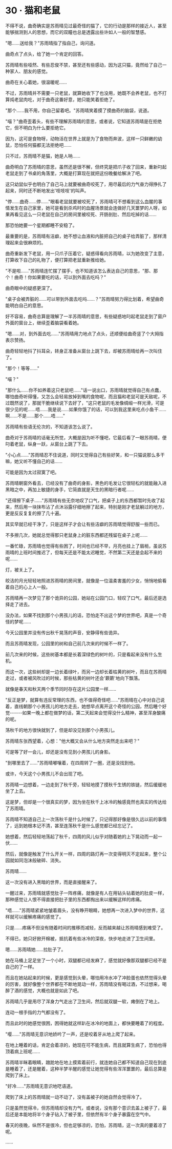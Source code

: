 <link rel="stylesheet" href="../../styles/text.css" />
<h1>30 · 猫和老鼠</h1>

不得不说，曲奇确实是苏雨晴见过最奇怪的猫了，它的行动是那样的接近人，甚至能够揣测到人的思想，而它的双瞳也总是透露出些许如人一般的智慧感。

"嗯......送给我？"苏雨晴指了指自己，询问道。

曲奇点了点头，给了她一个肯定的回答。

苏雨晴有些哑然、有些忍俊不禁，甚至还有些感动，因为这只猫，竟然给了自己一种家人、朋友的感觉。

曲奇在关心着她，很温暖呢......

不过，苏雨晴并不需要一只老鼠，就算她收下了也没用，她既不会养老鼠，也不打算炖老鼠肉吃，对于曲奇这番好意，她只能笑着拒绝了。

"那个......我不用，你自己留着吧。"苏雨晴笑着摸了摸曲奇的脑袋，说道。

"喵？"曲奇歪着头，有些不理解苏雨晴的意思，或者说，它知道苏雨晴是在拒绝它，但不明白为什么要拒绝它。

因为，这可是食物呀，动物活在世界上就是为了食物而奔波，这样一只鲜嫩的幼鼠，恐怕任何猫都无法拒绝吧......

只不过，苏雨晴不是猫，她是人呐......

曲奇明白了苏雨晴的意思，虽然还是很不解，但终究是把爪子收了回来，重新叼起老鼠走到了书桌的角落里，大概是打算现在就把这份晚餐给解决了吧。

这只幼鼠似乎也明白了自己马上就要被曲奇咬死了，用尽最后的力气奋力得挣扎了起来，同时还不断地发出'吱吱吱'的叫声。

"停......曲奇......停......"眼看老鼠就要被咬死了，苏雨晴可不想看到这么血腥的事情发生在自己家里，她可是看到杀鸡时的血腥场景就会连做好几天噩梦的人呀，如果再看见这么一只老鼠在自己的房间里被咬死、开肠剖肚、然后吃掉的话......

那恐怕她要一个星期都睡不安稳了。

最重要的是，苏雨晴有洁癖，她不想让血液和内脏把自己的桌子给弄脏了，那样清理起来会很麻烦的。

曲奇重新发下老鼠，用一只爪子压着它，疑惑得看向苏雨晴，以为她改变了主意，打算收下自己的礼物了，便打算把老鼠重新推给她。

"不是啦......"苏雨晴连忙摆了摆手，也不知道该怎么表达自己的意思，"那、那个！曲奇！你如果要吃的话，可以到外面去吃吗？"

曲奇眼中的疑惑更深了。

"桌子会被弄脏的......可以带到外面去吃吗......？"苏雨晴努力得比划着，希望曲奇能明白自己的意思。

好不容易，曲奇总算是理解了一半苏雨晴的意思，有些疑惑地叼起老鼠走到了窗户外面的窗台上，继续歪着脑袋看着她。

"嗯......对，到外面去吃......"苏雨晴用力地点了点头，还顺便给曲奇竖了个大拇指表示赞扬。

曲奇轻轻地抖了抖耳朵，转身正准备从窗台上跳下去，却被苏雨晴给再一次叫住了。

"那个！等等......"

"喵？"

"那什么......你不如养着这只老鼠吧......"话一说出口，苏雨晴就觉得自己有点蠢，哪怕曲奇听得懂，又怎么会轻易放掉到嘴的食物呢，而且猫和老鼠可是天敌呢，不过既然说了，那就干脆继续说下去好了，"这只老鼠的毛发像绸缎一样光滑，可是很少见的呢......唔......我是说......如果你饿了的话，可以到我这里来吃点小鱼干......啊......不是......那个......唔......"

苏雨晴有些语无伦次的，不知道该怎么说了。

曲奇对于苏雨晴的话毫无所觉，大概是因为听不懂吧，它最后看了一眼苏雨晴，便叼着老鼠，纵身一跃，从窗台上跳了下去。

"小心点......"苏雨晴忍不住说道，同时又觉得自己有些好笑，和一只猫说那么多干嘛，她又听不懂自己的话......

可能是因为太过寂寞了吧。

苏雨晴朝窗外看去，已经没有了曲奇的身影，黑色的毛发让它很轻松的就能融入进黑暗之中，再加上敏捷的身手，它简直就是天生的黑暗行者呢......

"还得擦下桌子......"苏雨晴有些无奈地叹了口气，把桌子上的东西都暂时先收了起来，然后用一块抹布沾了点沐浴露仔细地擦了起来，特别是刚才老鼠躺过的地方，更是反反复复的擦了几十遍。

其实早就已经干净了，只是这样子才会让有些洁癖的苏雨晴觉得舒服一些而已。

不多擦几次，她就总觉得那只老鼠身上的脏东西都还残留在桌子上呢......

一番忙碌，苏雨晴也觉得有些困了，时间也已经不早，月亮也挂上了眉梢，虽说苏雨晴的上班时间推迟了，但每天还是不能太迟睡觉，不然第二天还是会起不来的呢......

灯，被关上了。

皎洁的月光轻轻地照进苏雨晴的房间里，就像是一位温柔害羞的少女，悄悄地偷看着自己的心上人一般。

苏雨晴再一次梦见了那个诡异的公园，她站在公园门口，轻叹了口气，最后还是选择走了进去。

没办法，如果不找到那个小男孩儿的话，恐怕走不出这个梦的世界吧，真是一个奇怪的梦呢......

今天公园里并没有传出秋千晃荡的声音，安静得有些诡异。

而且苏雨晴发现，公园里的树和自己前几次来的时候不一样了。

前几次来的时候，这些树基本都是长着深绿色的树叶的，只是看起来没有什么生机。

而这一次，这些树却是一边长着绿叶，而另一边却长着枯黄的树叶，而且在苏雨晴走过，或者被风吹过的时候，那些枯黄的树叶还会'簌簌'地向下飘落。

就像是春天和秋天两个季节同时存在这片公园里一样......

"反正是梦，就算有违反常理的东西，也不值得奇怪吧......"苏雨晴在心中对自己说着，直线朝那个小男孩儿的地方走去，她想早点离开这个奇怪的公园，然后睡个好觉------如果一晚上都在做梦的话，第二天起来会觉得没什么精神，甚至浑身酸痛的呢。

荡秋千的地方很快就到了，但是却没见到那个小男孩儿。

苏雨晴东张西望着，心想："他大概又会从什么地方突然走出来吧？"

可是等了好一会儿，却还是没有见到小男孩儿的身影。

"到哪里去了......"苏雨晴嘟嚷着，在四周转了一圈，还是没找到他。

或许，今天这个小男孩儿不会出现了吧。

苏雨晴一边想着，一边走到了秋千旁，轻轻地摸了摸秋千生锈的铁链，然后缓缓地坐了上去。

这是梦，但却是一个很真实的梦，因为坐在秋千上冰冷的触感竟然也真实的传达给了苏雨晴。

苏雨晴不知道自己上一次荡秋千是什么时候了，只记得那好像是很久远以前的事情了，远到她根本记不清，甚至连荡秋千是什么感觉都已经忘记了。

她想着，然后轻轻地荡起了秋千，四周的风儿似乎对随着她的上下晃动而一起一伏......

然后，就像是触发了什么开关一样，四周的路灯再一次变得明灭不定起来，整个公园就如同泡沫般破碎、消失。

苏雨晴......

这一次没有进入黑暗的世界，而是直接醒来了。

一醒过来，苏雨晴就感觉肚子一阵疼痛，就像是有人在用钻头钻着她的肚皮一样，那种感觉让人恨不得直接把肚子里的东西都掏出来以缓解这样的疼痛。

"唔......"苏雨晴紧紧地皱着眉头，没有睁开眼睛，她想再一次进入梦中的世界，这样就可以缓解疼痛的感觉了。

只是......疼痛不但没有随着时间的推移而减轻，反而越来越让苏雨晴感到难受了。

不得已，她只好掀开棉被，抵抗着有些冰冷的深夜，快步地走进了卫生间里。

嗯......苏雨晴她......拉肚子了。

她在马桶上足足坐了一个小时，双腿都已经发麻了，感觉就好像那双腿都已经不是自己的了一样。

而且在她站起来的时候，更是感觉到头晕，哪怕用冷水冲了冲脸蛋也依然觉得头晕的厉害，就好像整个世界都在不断地晃动一样，苏雨晴没有喝过酒，不过想来，喝醉了酒的感觉，大概也就是如此了吧。

苏雨晴几乎是用尽了浑身力气走出了卫生间，然后就双腿一软，瘫倒在了地上。

连动一根手指的力气都没有了。

而且此时的她感觉很困，困得她就这样趴在冰冷的地面上，都快要睡着了的程度。

"嘤......"苏雨晴无意识地娇吟了一声，还是咬着牙从地上爬了起来。

在地上睡着的话，肯定会着凉的，她现在可不能生病，而且就算生病了，恐怕也得顶着病上班呢......

苏雨晴半眯着眼睛，踉跄地在地上摸索着前行，就连她自己都不知道自己现在到底是睡着了，还是醒着，这种半梦半醒的感觉让她觉得有些浑浑噩噩的，最后总算是爬到了床上。

"好冷......"苏雨晴无意识地呓语道。

爬到了床上的苏雨晴就一动不动了，没有盖被子的她自然会觉得冷了。

只是虽然觉得冷，但苏雨晴却没有力气，或者说，没有那个意识去盖上被子了，最后还是本能地将半个身子钻入了被子里，但依然有半个身子暴露在空气中。

春天的夜晚，纵然不是很冷，但也足够凉的，恐怕，苏雨晴，这一次真的要着凉了呢。

......
